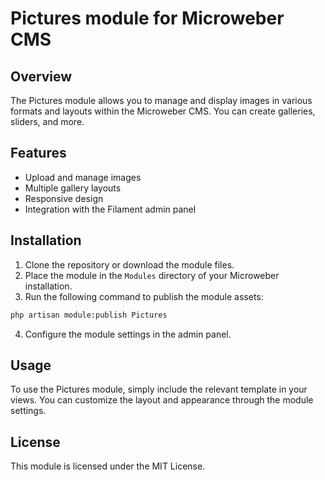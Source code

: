 # Pictures module for Microweber CMS

## Overview

The Pictures module allows you to manage and display images in various formats and layouts within the Microweber CMS. You can create galleries, sliders, and more.

## Features

- Upload and manage images
- Multiple gallery layouts
- Responsive design
- Integration with the Filament admin panel

## Installation

1. Clone the repository or download the module files.
2. Place the module in the `Modules` directory of your Microweber installation.
3. Run the following command to publish the module assets:

```sh
php artisan module:publish Pictures
```

4. Configure the module settings in the admin panel.

## Usage

To use the Pictures module, simply include the relevant template in your views. You can customize the layout and appearance through the module settings.

## License

This module is licensed under the MIT License.
